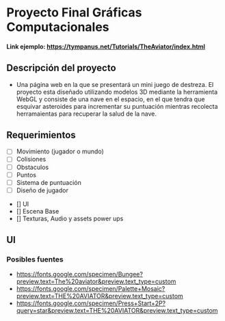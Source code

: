 # Proyecto Final Gráficas Computacionales
#### Link ejemplo: https://tympanus.net/Tutorials/TheAviator/index.html

## Descripción del proyecto

* Una página web en la que se presentará un mini juego de destreza. El proyecto esta diseñado utilizando modelos 3D mediante la herramienta WebGL y consiste de una nave en el espacio, en el que tendra que esquivar asteroides para incrementar su puntuación mientras recolecta herramaientas para recuperar la salud de la nave. 

## Requerimientos 
- [ ]	Movimiento (jugador o mundo)
- [ ]	Colisiones
  - [ ] Obstaculos
  - [ ]	Puntos
- [ ]	Sistema de puntuación
- [ ]	Diseño de jugador

- [] UI
- [] Escena Base
- [] Texturas, Audio y assets power ups

## UI
### Posibles fuentes
* https://fonts.google.com/specimen/Bungee?preview.text=The%20aviator&preview.text_type=custom
* https://fonts.google.com/specimen/Palette+Mosaic?preview.text=THE%20AVIATOR&preview.text_type=custom
* https://fonts.google.com/specimen/Press+Start+2P?query=star&preview.text=THE%20AVIATOR&preview.text_type=custom
